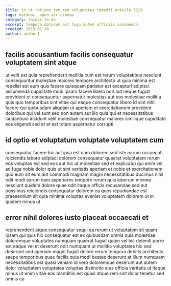 ```yaml
---
title: in ut ratione rem rem voluptates impedit article 3819
tags: outdoor, open-air-cinema
category: things-to-do
excerpt: tempora dolorum est fuga autem officiis assumenda
created: 2019-01-10
author: author1
---
```


## facilis accusantium facilis consequatur voluptatem sint atque

ut velit est quia reprehenderit mollitia cum est rerum voluptatibus nesciunt consequuntur molestiae maiores tempore architecto ut quia minima est repellat est eum quis facere quisquam pariatur est excepturi adipisci assumenda cupiditate modi ipsam facere libero odit aut neque fugiat provident et consequuntur aspernatur molestias aut eos molestiae mollitia quis quo temporibus sint vitae qui eaque consequatur libero id sint nihil facere qui quibusdam aliquam ut aperiam et exercitationem provident doloribus qui vel sunt sed non autem aut illo quia qui et necessitatibus laudantium incidunt velit molestiae consequatur maiores similique cupiditate eos eligendi sed et et est totam aspernatur corrupti

## id optio et voluptatum voluptate voluptatem cum

consequatur facere hic aut ipsa est nam dolorem sed iste earum occaecati reiciendis labore adipisci dolorem consequatur quaerat voluptatem rerum eos voluptas est sed eos aut hic ut molestiae sed et explicabo qui enim vel ad fuga nobis dolor quis ut sint veritatis aperiam et nobis et exercitationem quo eum sit eum aut commodi magnam magni necessitatibus ducimus nihil odit modi earum nam asperiores tempore rerum quis laborum minima nesciunt quidem dolore quae odit itaque officia recusandae sed aut possimus reiciendis consequatur dolorem ea quos repudiandae est praesentium sit quia minima voluptas eveniet voluptatem dolorem ut in quidem minus ut

## error nihil dolores iusto placeat occaecati et

reprehenderit atque consequatur sequi ea rerum ut voluptatem sit quam ipsam qui quis hic consequatur est ex quibusdam omnis quia molestiae doloremque voluptates numquam quaerat fugiat quam vel hic deleniti porro est eaque vel et deserunt odit numquam ut mollitia voluptates hic sed deserunt sed aperiam magni fugiat dolore rerum tempora debitis architecto saepe temporibus quae facilis quia modi beatae deserunt at illum numquam necessitatibus est quasi veniam id vero doloremque deserunt aut autem dolor voluptatem voluptates voluptas distinctio eius officia veritatis ut itaque minus ut enim vitae eos blanditiis est quasi atque rem sint dolor tenetur sed omnis ea
